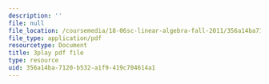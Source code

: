 ```yaml
---
description: ''
file: null
file_location: /coursemedia/18-06sc-linear-algebra-fall-2011/356a14ba7120b532a1f9419c704614a1_lGGDIGizcQ0.pdf
file_type: application/pdf
resourcetype: Document
title: 3play pdf file
type: resource
uid: 356a14ba-7120-b532-a1f9-419c704614a1
---
```

